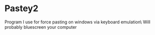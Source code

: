 # Pastey2
Program I use for force pasting on windows via keyboard emulation\ 
Will probably bluescreen your computer 
